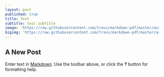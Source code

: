 ```yaml
---
layout: post
published: true
title: Test
subtitle: test subtitle
image: 'https://raw.githubusercontent.com/travs/markdown-pdf/master/assets/testpdf.png'
bigimg: 'https://raw.githubusercontent.com/travs/markdown-pdf/master/assets/testpdf.png'
---
```

## A New Post

Enter text in [Markdown](http://daringfireball.net/projects/markdown/). Use the toolbar above, or click the **?** button for formatting help.
